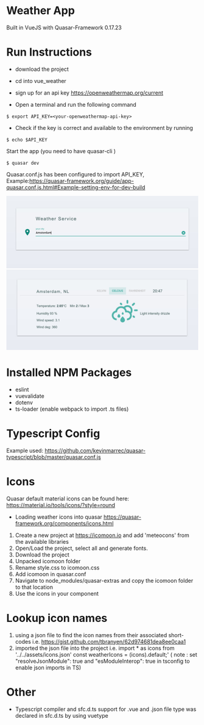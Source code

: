 # Weather App
Built in VueJS with Quasar-Framework 0.17.23

# Run Instructions 
- download the project
- cd into vue_weather
- sign up for an api key https://openweathermap.org/current 

- Open a terminal and run the following command
```
$ export API_KEY=<your-openweathermap-api-key>
```
- Check if the key is correct and available to the environment by running
```
$ echo $API_KEY
```
Start the app  (you need to have quasar-cli )
```
$ quasar dev
```
Quasar.conf.js has been configured to import API_KEY, 
Example:https://quasar-framework.org/guide/app-quasar.conf.js.html#Example-setting-env-for-dev-build

![Alt text](1.jpg?raw=true "cityweather")
![Alt text](2.jpg?raw=true "search")


#  Installed NPM Packages
- eslint
- vuevalidate
- dotenv
- ts-loader (enable webpack to import .ts files)

# Typescript Config 
Example used: https://github.com/kevinmarrec/quasar-typescript/blob/master/quasar.conf.js

# Icons
Quasar default material icons can be found here: https://material.io/tools/icons/?style=round 

- Loading weather icons into quasar https://quasar-framework.org/components/icons.html 
1. Create a new project at https://icomoon.io and add 'meteocons' from the available libraries
2. Open/Load the project, select all and generate fonts. 
3.  Download the project 
4. Unpacked icomoon folder 
5. Rename style.css to icomoon.css
6. Add icomoon in quasar.conf
7. Navigate to node_modules/quasar-extras and copy the icomoon folder to that location 
8. Use the icons in your component <q-icon name="ICON"> 

# Lookup icon names
1.  using a json file to find the icon names from their associated short-codes i.e. https://gist.github.com/tbranyen/62d974681dea8ee0caa1
2.  imported the json file into the project i.e. 
import * as icons from '../../assets/icons.json' 
const weatherIcons = (<any>icons).default;' 
( note : set   "resolveJsonModule": true and "esModuleInterop": true in tsconfig to enable json imports in TS)

# Other 
- Typescript compiler and sfc.d.ts
support for .vue and .json file type was declared in sfc.d.ts by using vuetype

